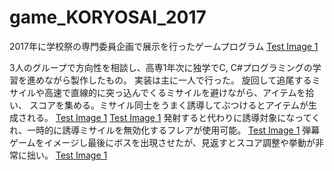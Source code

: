 # game_KORYOSAI_2017
2017年に学校祭の専門委員企画で展示を行ったゲームプログラム
[Test Image 1](image/SS1.png)

3人のグループで方向性を相談し、高専1年次に独学でC, C#プログラミングの学習を進めながら製作したもの。
実装は主に一人で行った。
旋回して追尾するミサイルや高速で直線的に突っ込んでくるミサイルを避けながら、アイテムを拾い、
スコアを集める。ミサイル同士をうまく誘導してぶつけるとアイテムが生成される。
[Test Image 1](image/SS2.png)
[Test Image 1](image/SS3.png)
発射すると代わりに誘導対象になってくれ、一時的に誘導ミサイルを無効化するフレアが使用可能。
[Test Image 1](image/SS4.png)
弾幕ゲームをイメージし最後にボスを出現させたが、見返すとスコア調整や挙動が非常に拙い。
[Test Image 1](image/SS5.png)
